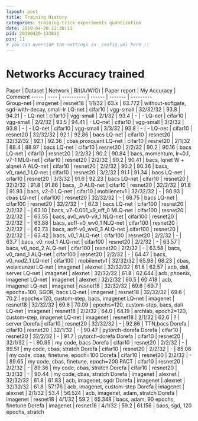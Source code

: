 ```yaml
---
layout: post
title: Training History
categories: training-trick experiments quantization
date: 2019-04-20 12:38:11
pid: 20190420-123811
pin: 11
# you can override the settings in _config.yml here !!
---
```


# Networks Accuracy trained

Paper | Dataset | Network | Bit(A/W/G) | Paper report | My Accuracy | Comment
----- | ---- | ---------- | ------ | -------  |  ---------  
Group-net | imagenet | resnet18 | 1/1/32 | 63.x | 63.772 | without-softgate, sgd-with-decay, small-lr 
LQ-net | cifar10 | vgg-small | 32/32/32 | 93.8 | 94.21 | - 
LQ-net | cifar10 | vgg-small | 2/1/32 | 93.4 | - | - 
LQ-net | cifar10 | vgg-small | 2/2/32 | 93.5 | 94.41 | - 
LQ-net | cifar10 | vgg-small | 3/2/32 | 93.8 | - | - 
LQ-net | cifar10 | vgg-small | 3/3/32 | 93.8 | - | -
LQ-net | cifar10 | resnet20 | 32/32/32 | 92.1 | 92.86 | bacs
LQ-net | cifar10 | resnet20 | 32/32/32 | 92.1 | 92.36 | cbas,proxquant
LQ-net | cifar10 | resnet20 | 2/1/32 | 88.4 | 88.97 | bacs 
LQ-net | cifar10 | resnet20 | 2/2/32 | 90.2 | 90.16 | bacs 
LQ-net | cifar10 | resnet20 | 2/2/32 | 90.2 | 90.84 | bacs, momentum, lr=0.1, v7-1
MLQ-net | cifar10 | resnet20 | 2/2/32 | 90.2 | 90.41 | bacs, lqnet W + alqnet A
ALQ-net | cifar10 | resnet20 | 2/2/32 | 90.2 | 90.36 | bacs, v0_rand_1
LQ-net | cifar10 | resnet20 | 3/2/32 | 91.1 | 91.34 | bacs 
LQ-net | cifar10 | resnet20 | 3/3/32 | 91.6 | 92.23 | bacs 
LQ-net | cifar10 | resnet20 | 32/2/32 | 91.8 | 91.86 | bacs, _0
ALQ-net | cifar10 | resnet20 | 32/2/32 | 91.8 | 91.93 | bacs, v2-0
LQ-net | cifar10 | mobilenetv1 | 32/32/32 | - | 90.93 | cbas
LQ-net | cifar100 | resnet20 | 32/32/32 | - | 68.75 | bacs 
LQ-net | cifar100 | resnet20 | 32/2/32 | - | 67.3 | bacs 
LQ-net | cifar100 | resnet20 | 2/2/32 | - | 63.10 | bacs, v7-0.001_v9_off_0
MLQ-net | cifar100 | resnet20 | 2/2/32 | - | 63.55 | bacs, av0_wv0-v9_1
NLQ-net | cifar100 | resnet20 | 2/2/32 | - | 63.88 | bacs, aoff-v0_wv0_1
NLQ-net | cifar100 | resnet20 | 2/2/32 | - | 63.73 | bacs, aoff-v0_wv0_3
ALQ-net | cifar100 | resnet20 | 2/2/32 | - | 63.42 | bacs, v0_1
ALQ-net | cifar100 | resnet20 | 2/2/32 | - | 63.7 | bacs, v0_nod_1
ALQ-net | cifar100 | resnet20 | 2/2/32 | - | 63.57 | bacs, v0_nod_2
ALQ-net | cifar100 | resnet20 | 2/2/32 | - | 63.58 | bacs, v0_rand_1
ALQ-net | cifar100 | resnet20 | 2/2/32 | - | 64.47 | bacs, v0_nod2_1
LQ-net | cifar100 | mobilenetv1 | 32/32/32 | 65.98 | 68.23 | cbas, weiaicunzai
LQ-net | imagenet | alexnet | 32/32/32 | 61.8 | 62.57 | acb, dali, server
LQ-net | imagenet | alexnet | 32/32/32 | 61.8 | 62.644 | acb, phoenix, imagenet
LQ-net | imagenet | alexnet | 32/2/32 | 60.5 | 60.418 | acb, imagenet
LQ-net | imagenet | resnet18 | 32/32/32 | 69.6 | 69.7 | epochs=100, SGDR, bacs
LQ-net | imagenet | resnet18 | 32/32/32 | 69.6 | 70.2 | epochs=120, custom-step, bacs, imagenet
LQ-net | imagenet | resnet18 | 32/32/32 | 69.6 | 70.09 | epochs=120, custom-step, bacs, dali
LQ-net | imagenet | resnet18 | 2/2/32 | 64.0 | 64.19 | archlab, epoch2=120, custom-step, imagenet
LQ-net | imagenet | resnet18 | 2/1/32 | 62.6 | ? | server
Dorefa | cifar10 | resnet20 | 32/32/32 | - | 92.86 | TTN,bacs
Dorefa | cifar10 | resnet20 | 32/1/32 | - | 90.47 | pytorch-dorefa
Dorefa | cifar10 | resnet20 | 32/2/32 | - | 91.7 | pytorch-dorefa
Dorefa | cifar10 | resnet20 | 32/1/32 | - | 90.95 | my code, bacs
Dorefa | cifar10 | resnet20 | 2/2/32 | - | 89.51 | my code, cbas, stratch
Dorefa | cifar10 | resnet20 | 2/2/32 | - | 85.06 | my code, cbas, finetune, epoch=100
Dorefa | cifar10 | resnet20 | 2/2/32 | - | 89.65 | my code, cbas, finetune, epoch=200
PACT | cifar10 | resnet20 | 2/2/32 | - | 89.36 | my code, cbas, stratch
Dorefa | cifar10 | resnet20 | 3/3/32 | - | 90.44 | my code, cbas, stratch
Dorefa | imagenet | alexnet | 32/32/32 | 61.8 | 61.83 | acb, imagenet, sgdr
Dorefa | imagenet | alexnet | 32/32/32 | 61.8 | 57.176 | acb, imagenet, custom-step
Dorefa | imagenet | alexnet | 2/1/32 | 53.4 | 56.524 | acb, imagenet, adam, stratch
Dorefa | imagenet | resnet18 | 4/1/32 | 59.2 | 65.348 | bacs, adam, 90 epochs, finetune
Dorefa | imagenet | resnet18 | 4/1/32 | 59.2 | 61.156 | bacs, sgd, 120 epochs, stratch


